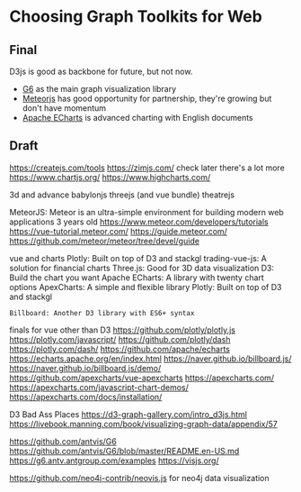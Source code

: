 # Choosing Graph Toolkits for Web

## Final

D3js is good as backbone for future, but not now.

- [G6](https://github.com/antvis/G6) as the main graph visualization library
- [Meteorjs](https://github.com/meteor/meteor) has good opportunity for partnership, they're growing but don't have momentum
- [Apache ECharts](https://github.com/apache/echarts) is advanced charting with English documents

## Draft 

https://createjs.com/tools
	https://zimjs.com/
	check later there's a lot more
https://www.chartjs.org/
https://www.highcharts.com/

3d and advance
	babylonjs
	threejs (and vue bundle)
	theatrejs


MeteorJS: Meteor is an ultra-simple environment for building modern web applications 3 years old
	https://www.meteor.com/developers/tutorials
	https://vue-tutorial.meteor.com/
	https://guide.meteor.com/ https://github.com/meteor/meteor/tree/devel/guide



vue and charts
	Plotly: Built on top of D3 and stackgl
	trading-vue-js: A solution for financial charts
	Three.js: Good for 3D data visualization
	D3: Build the chart you want
	Apache ECharts: A library with twenty chart options
	ApexCharts: A simple and flexible library
	Plotly: Built on top of D3 and stackgl

	Billboard: Another D3 library with ES6+ syntax


finals for vue other than D3
https://github.com/plotly/plotly.js
	https://plotly.com/javascript/
	https://github.com/plotly/dash
	https://plotly.com/dash/
https://github.com/apache/echarts
	https://echarts.apache.org/en/index.html
https://naver.github.io/billboard.js/
	https://naver.github.io/billboard.js/demo/
https://github.com/apexcharts/vue-apexcharts
	https://apexcharts.com/
	https://apexcharts.com/javascript-chart-demos/
	https://apexcharts.com/docs/installation/


D3 Bad Ass Places
https://d3-graph-gallery.com/intro_d3js.html
https://livebook.manning.com/book/visualizing-graph-data/appendix/57

https://github.com/antvis/G6
	https://github.com/antvis/G6/blob/master/README.en-US.md
	https://g6.antv.antgroup.com/examples
https://visjs.org/


https://github.com/neo4j-contrib/neovis.js for neo4j data visualization


